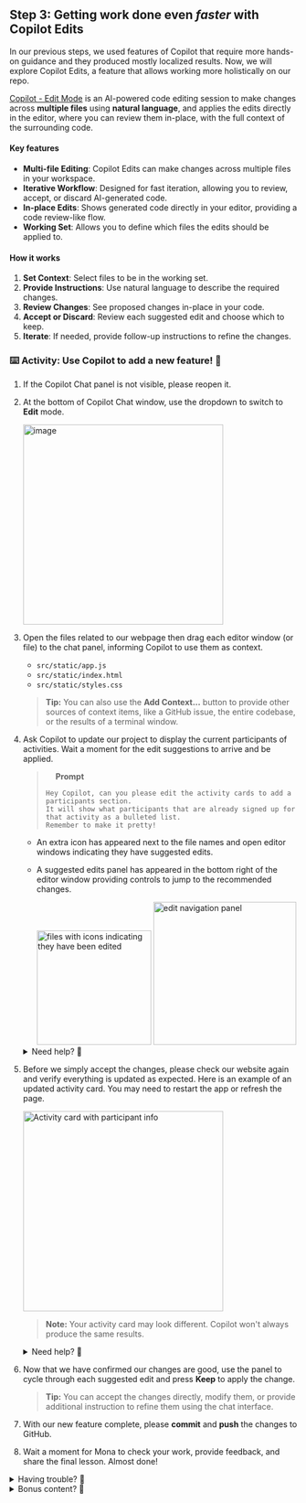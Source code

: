 ## Step 3: Getting work done even _faster_ with Copilot Edits

In our previous steps, we used features of Copilot that require more hands-on guidance and they produced mostly localized results. Now, we will explore Copilot Edits, a feature that allows working more holistically on our repo.

[Copilot - Edit Mode](https://code.visualstudio.com/docs/copilot/copilot-edits) is an AI-powered code editing session to make changes across **multiple files** using **natural language**, and applies the edits directly in the editor, where you can review them in-place, with the full context of the surrounding code.

#### Key features

- **Multi-file Editing**: Copilot Edits can make changes across multiple files in your workspace.
- **Iterative Workflow**: Designed for fast iteration, allowing you to review, accept, or discard AI-generated code.
- **In-place Edits**: Shows generated code directly in your editor, providing a code review-like flow.
- **Working Set**: Allows you to define which files the edits should be applied to.

#### How it works

1. **Set Context**: Select files to be in the working set.
1. **Provide Instructions**: Use natural language to describe the required changes.
1. **Review Changes**: See proposed changes in-place in your code.
1. **Accept or Discard**: Review each suggested edit and choose which to keep.
1. **Iterate**: If needed, provide follow-up instructions to refine the changes.

### :keyboard: Activity: Use Copilot to add a new feature! :rocket:

1. If the Copilot Chat panel is not visible, please reopen it.

1. At the bottom of Copilot Chat window, use the dropdown to switch to **Edit** mode.

   <img width="350" alt="image" src="https://github.com/user-attachments/assets/646fc94a-7d60-4821-b9cf-9ec6f4fd03d7" />

1. Open the files related to our webpage then drag each editor window (or file) to the chat panel, informing Copilot to use them as context.

   - `src/static/app.js`
   - `src/static/index.html`
   - `src/static/styles.css`

   > **Tip:** You can also use the **Add Context...** button to provide other sources of context items, like a GitHub issue, the entire codebase, or the results of a terminal window.

1. Ask Copilot to update our project to display the current participants of activities. Wait a moment for the edit suggestions to arrive and be applied.

   > <img width="13px" src="https://github.com/user-attachments/assets/98fd5d2e-ea29-4a4a-9212-c7050e177a69" /> **Prompt**
   >
   > ```prompt
   > Hey Copilot, can you please edit the activity cards to add a participants section.
   > It will show what participants that are already signed up for that activity as a bulleted list.
   > Remember to make it pretty!
   > ```

   - An extra icon has appeared next to the file names and open editor windows indicating they have suggested edits.
   - A suggested edits panel has appeared in the bottom right of the editor window providing controls to jump to the recommended changes.

      <img width="200" alt="files with icons indicating they have been edited" src="https://github.com/user-attachments/assets/9c7c2e10-cd18-43c5-9947-cffd6dde0473" />

      <img width="250" alt="edit navigation panel" src="https://github.com/user-attachments/assets/a84965a5-2f43-4c93-a814-0fdeb3a06494" />

   <details>
   <summary>Need help? 🤷</summary><br/>

   Remember, to add the relevant files to the working set.

   ![screenshot of working set](https://github.com/user-attachments/assets/d3eadc8e-583e-4a28-9e82-be128eab843b)

   </details>

1. Before we simply accept the changes, please check our website again and verify everything is updated as expected. Here is an example of an updated activity card. You may need to restart the app or refresh the page.

   <img width="350" alt="Activity card with participant info" src="https://github.com/user-attachments/assets/c4d56187-4791-4c8e-87d7-d5ce7cdc0bee" />

   > **Note:** Your activity card may look different. Copilot won't always produce the same results.

   <details>
   <summary>Need help? 🤷</summary><br/>
   If the website is not loading, here are some things to check.

   - Restart the VS Code Debugger to make sure the latest version of the website is served.
   - If you forgot the url, or closed the window, please review step 1.
   - Try hard refreshing the webpage or opening in a private window so it downloads a fresh copy.

   </details>

1. Now that we have confirmed our changes are good, use the panel to cycle through each suggested edit and press **Keep** to apply the change.

   > **Tip:** You can accept the changes directly, modify them, or provide additional instruction to refine them using the chat interface.

1. With our new feature complete, please **commit** and **push** the changes to GitHub.

1. Wait a moment for Mona to check your work, provide feedback, and share the final lesson. Almost done!

<details>
<summary>Having trouble? 🤷</summary><br/>

If you don't get feedback, here are some things to check:

- Make sure your commit the changes in the `src/static/` directory to the branch `accelerate-with-copilot` and pushed/synchronized to GitHub.
- If Mona found a mistake, simply make a correction and push your changes again. Mona will check your work as many times as needed.

</details>

<details>
<summary>Bonus content? 🧐</summary><br/>

> **Insider Tip:** Try adding an issue comment asking @professortocat about Copilot Agent mode. 😉

</details>
